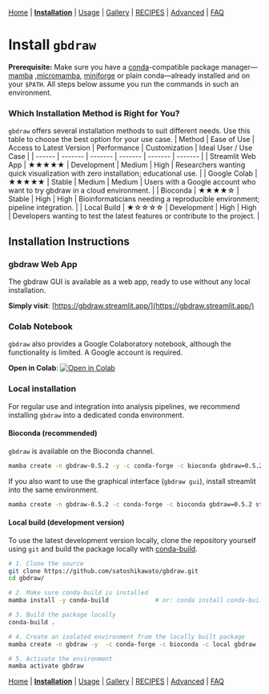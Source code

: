 [Home](../README.md) | [**Installation**](./INSTALL.md) | [Usage](./USAGE.md) | [Gallery](./GALLERY.md) | [RECIPES](./RECIPES.md) | [Advanced](./ADVANCED.md) | [FAQ](./FAQ.md)
# Install `gbdraw`

**Prerequisite:** Make sure you have a [conda](https://docs.conda.io/en/latest/)-compatible package manager—[mamba](https://github.com/mamba-org/mamba) ,[micromamba](https://mamba.readthedocs.io/en/latest/installation/micromamba-installation.html), [miniforge](https://github.com/conda-forge/miniforge) or plain conda—already installed and on your `$PATH`. All steps below assume you run the commands in such an environment.

### Which Installation Method is Right for You?
`gbdraw` offers several installation methods to suit different needs. Use this table to choose the best option for your use case.
| Method | Ease of Use | Access to Latest Version | Performance | Customization | Ideal User / Use Case |
| ------ | ------- | ------- | ------- | ------- | ------- |
| Streamlit Web App | ★★★★★ | Development | Medium | High | Researchers wanting quick visualization with zero installation; educational use. | 
| Google Colab | ★★★★★ | Stable | Medium | Medium | Users with a Google account who want to try gbdraw in a cloud environment. | 
| Bioconda | ★★★★☆ | Stable | High | High | Bioinformaticians needing a reproducible environment; pipeline integration. | 
 | Local Build | ★☆☆☆☆ | Development | High | High | Developers wanting to test the latest features or contribute to the project. | 
 

## Installation Instructions

### gbdraw Web App
The gbdraw GUI is available as a web app, ready to use without any local installation.

**Simply visit**: [https://gbdraw.streamlit.app/](https://gbdraw.streamlit.app/)

### Colab Notebook
`gbdraw` also provides a Google Colaboratory notebook, although the functionality is limited. A Google account is required.

**Open in Colab**: [![Open in Colab](https://colab.research.google.com/assets/colab-badge.svg)](https://colab.research.google.com/github/satoshikawato/gbdraw/blob/main/gbdraw_colab.ipynb)

### Local installation
For regular use and integration into analysis pipelines, we recommend installing `gbdraw` into a dedicated conda environment.

#### Bioconda (recommended)
`gbdraw` is available on the Bioconda channel.
```bash
mamba create -n gbdraw-0.5.2 -y -c conda-forge -c bioconda gbdraw=0.5.2
```
If you also want to use the graphical interface (`gbdraw gui`), install streamlit into the same environment.
```bash
mamba create -n gbdraw-0.5.2 -c conda-forge -c bioconda gbdraw=0.5.2 streamlit
```

#### Local build (development version)
To use the latest development version locally, clone the repository yourself using `git` and build the package locally with [conda-build](https://anaconda.org/anaconda/conda-build).
```bash
# 1. Clone the source
git clone https://github.com/satoshikawato/gbdraw.git
cd gbdraw/

# 2. Make sure conda-build is installed
mamba install -y conda-build             # or: conda install conda-build

# 3. Build the package locally
conda-build .

# 4. Create an isolated environment from the locally built package
mamba create -n gbdraw -y  -c conda-forge -c bioconda -c local gbdraw

# 5. Activate the environment
mamba activate gbdraw
```
[Home](../README.md) | [**Installation**](./INSTALL.md) | [Usage](./USAGE.md) | [Gallery](./GALLERY.md) | [RECIPES](./RECIPES.md) | [Advanced](./ADVANCED.md) | [FAQ](./FAQ.md)